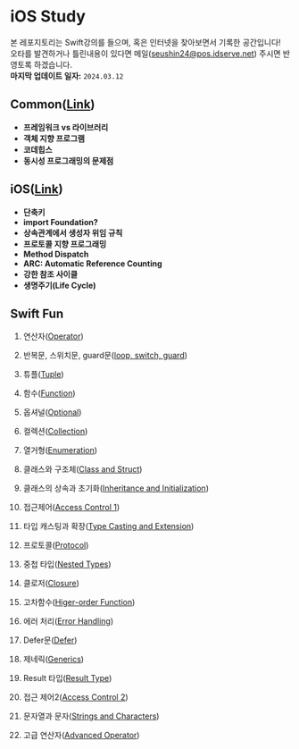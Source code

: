 # iOS Study
본 레포지토리는 Swift강의를 들으며, 혹은 인터넷을 찾아보면서 기록한 공간입니다!   
오타를 발견하거나 틀린내용이 있다면 메일(<seushin24@pos.idserve.net>) 주시면 반영토록 하겠습니다.   
**마지막 업데이트 일자:** <code>2024.03.12</code>

## Common([Link](./Common))
- **프레임워크 vs 라이브러리**
- **객체 지향 프로그램**
- **코데힙스**
- **동시성 프로그래밍의 문제점**

## iOS([Link](./iOS))
- **단축키**
- **import Foundation?**
- **상속관계에서 생성자 위임 규칙**
- **프로토콜 지향 프로그래밍**
- **Method Dispatch**
- **ARC: Automatic Reference Counting**
- **강한 참조 사이클**
- **생명주기(Life Cycle)**

## Swift Fun

1. 연산자([Operator](./SwiftFun/1.Operator))

2. 반복문, 스위치문, guard문([loop, switch, guard](./SwiftFun/2.Loop_Switch_Guard))

3. 튜플([Tuple](./SwiftFun/3.Tuple))

4. 함수([Function](./SwiftFun/4.Function))

5. 옵셔널([Optional](./SwiftFun/5.Optional))

6. 컬렉션([Collection](./SwiftFun/6.Collection))

7. 열거형([Enumeration](./SwiftFun/7.Enumeration))

8. 클래스와 구조체([Class and Struct](./SwiftFun/8.Class&Struct))

9. 클래스의 상속과 초기화([Inheritance and Initialization](./SwiftFun/9.Inheritance&Initialization))

10. 접근제어([Access Control 1](./SwiftFun/10.AccessControl1))

11. 타입 캐스팅과 확장([Type Casting and Extension](./SwiftFun/11.TypeCasting&Extension))

12. 프로토콜([Protocol](./SwiftFun/12.Protocol))

13. 중첩 타입([Nested Types](./SwiftFun/13.NestedTypes))

14. 클로저([Closure](./SwiftFun/14.Closure))

15. 고차함수([Higer-order Function](./SwiftFun/15.Higer-orderFunction))

16. 에러 처리([Error Handling](./SwiftFun/16.ErrorHandling))

17. Defer문([Defer](./SwiftFun/17.Defer))

18. 제네릭([Generics](./SwiftFun/18.Generics))

19. Result 타입([Result Type](./SwiftFun/19.ResultType))

20. 접근 제어2([Access Control 2](./SwiftFun/20.AccessControl2))

21. 문자열과 문자([Strings and Characters](./SwiftFun/21.Strings&Characters))

22. 고급 연산자([Advanced Operator](./SwiftFun/22.AdvancedOperator))